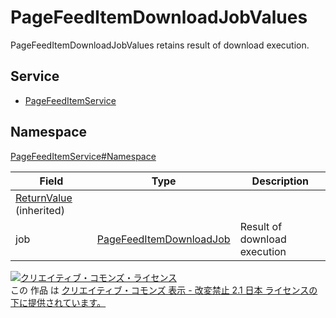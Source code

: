 # PageFeedItemDownloadJobValues

PageFeedItemDownloadJobValues retains result of download execution.

## Service

- [PageFeedItemService](../../services/PageFeedItemService.md)

## Namespace

[PageFeedItemService#Namespace](../../services/PageFeedItemService.md#namespace)

| Field                                               | Type                                                    | Description               |
|-----------------------------------------------------|---------------------------------------------------------|------------------|
| [ReturnValue](../Common/ReturnValue.md) (inherited) |                                                         |                  |
| job                                                 | [PageFeedItemDownloadJob](./PageFeedItemDownloadJob.md) | Result of download execution |

[![クリエイティブ・コモンズ・ライセンス](https://i.creativecommons.org/l/by-nd/2.1/jp/88x31.png)](http://creativecommons.org/licenses/by-nd/2.1/jp/)<br>
この 作品 は [クリエイティブ・コモンズ 表示 - 改変禁止 2.1 日本 ライセンスの下に提供されています。](http://creativecommons.org/licenses/by-nd/2.1/jp/)
